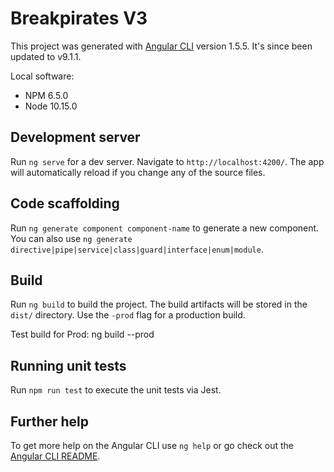 # Breakpirates V3

This project was generated with [Angular CLI](https://github.com/angular/angular-cli) version 1.5.5. It's since been updated to v9.1.1.

Local software:
* NPM 6.5.0
* Node 10.15.0

## Development server

Run `ng serve` for a dev server. Navigate to `http://localhost:4200/`. The app will automatically reload if you change any of the source files.

## Code scaffolding

Run `ng generate component component-name` to generate a new component. You can also use `ng generate directive|pipe|service|class|guard|interface|enum|module`.

## Build

Run `ng build` to build the project. The build artifacts will be stored in the `dist/` directory. Use the `-prod` flag for a production build.

Test build for Prod: ng build --prod

## Running unit tests

Run `npm run test` to execute the unit tests via Jest.

## Further help

To get more help on the Angular CLI use `ng help` or go check out the [Angular CLI README](https://github.com/angular/angular-cli/blob/master/README.md).
